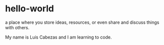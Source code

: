# hello-world
a place where you store ideas, resources, or even share and discuss things with others.

My name is Luis Cabezas and I am learning to code.
